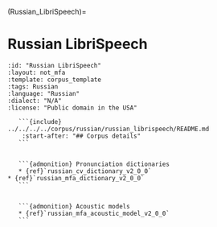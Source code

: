 
(Russian_LibriSpeech)=
# Russian LibriSpeech

``````{corpus} Russian LibriSpeech
:id: "Russian LibriSpeech"
:layout: not_mfa
:template: corpus_template
:tags: Russian
:language: "Russian"
:dialect: "N/A"
:license: "Public domain in the USA"

   ```{include} ../../../../corpus/russian/russian_librispeech/README.md
    :start-after: "## Corpus details"
   ```


   ```{admonition} Pronunciation dictionaries
   * {ref}`russian_cv_dictionary_v2_0_0`
* {ref}`russian_mfa_dictionary_v2_0_0`
   ```


   ```{admonition} Acoustic models
   * {ref}`russian_mfa_acoustic_model_v2_0_0`
   ```
``````
